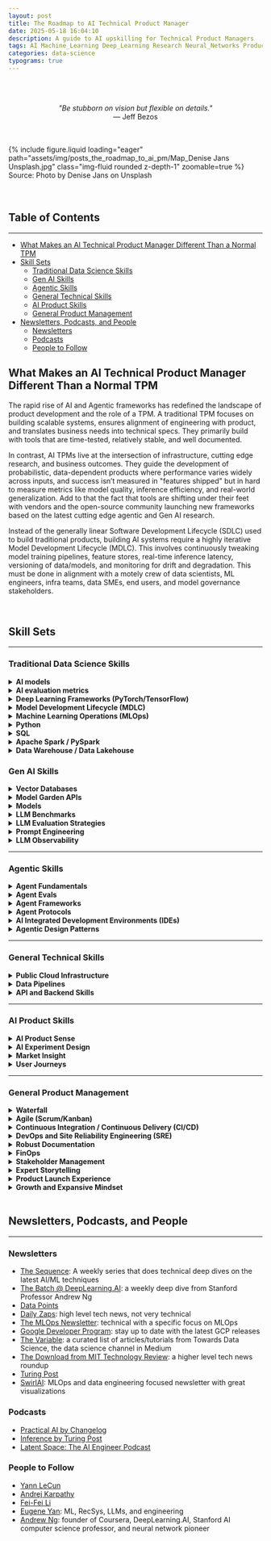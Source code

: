 ```yaml
---
layout: post
title: The Roadmap to AI Technical Product Manager
date: 2025-05-18 16:04:10
description: A guide to AI upskilling for Technical Product Managers
tags: AI Machine_Learning Deep_Learning Research Neural_Networks Product_Management Agents
categories: data-science
typograms: true
---
```



<br>
<br>
<p style="text-align: center;">
    <em>"Be stubborn on vision but flexible on details."</em><br>
    — Jeff Bezos 
</p>
<br>
<br>

<div class="row mt-3">
  <div class="col-sm mt-3 mt-md-0">
      {% include figure.liquid loading="eager" path="assets/img/posts_the_roadmap_to_ai_pm/Map_Denise Jans Unsplash.jpg" class="img-fluid rounded z-depth-1" zoomable=true %}
  </div>
</div>
<div class="caption">
    Source: Photo by Denise Jans on Unsplash
</div>
<br>
<br>

## Table of Contents
---
<!-- TOC -->

- [What Makes an AI Technical Product Manager Different Than a Normal TPM](#what-makes-an-ai-technical-product-manager-different-than-a-normal-tpm)
- [Skill Sets](#skill-sets)
    - [Traditional Data Science Skills](#traditional-data-science-skills)
    - [Gen AI Skills](#gen-ai-skills)
    - [Agentic Skills](#agentic-skills)
    - [General Technical Skills](#general-technical-skills)
    - [AI Product Skills](#ai-product-skills)
    - [General Product Management](#general-product-management)
- [Newsletters, Podcasts, and People](#newsletters-podcasts-and-people)
    - [Newsletters](#newsletters)
    - [Podcasts](#podcasts)
    - [People to Follow](#people-to-follow)

<!-- /TOC -->


## What Makes an AI Technical Product Manager Different Than a Normal TPM

The rapid rise of AI and Agentic frameworks has redefined the landscape of product development and the role of a TPM. A traditional TPM focuses on building scalable systems, ensures alignment of engineering with product, and translates business needs into technical specs. They primarily build with tools that are time-tested, relatively stable, and well documented. 

In contrast, AI TPMs live at the intersection of infrastructure, cutting edge research, and business outcomes. They guide the development of probabilistic, data-dependent products where performance varies widely across inputs, and success isn’t measured in "features shipped" but in hard to measure metrics like model quality, inference efficiency, and real-world generalization. Add to that the fact that tools are shifting under their feet with vendors and the open-source community launching new frameworks based on the latest cutting edge agentic and Gen AI research.

Instead of the generally linear Software Development Lifecycle (SDLC) used to build traditional products, building AI systems require a highly iterative Model Development Lifecycle (MDLC). This involves continuously tweaking model training pipelines, feature stores, real-time inference latency, versioning of data/models, and monitoring for drift and degradation. This must be done in alignment with a motely crew of data scientists, ML engineers, infra teams, data SMEs, end users, and model governance stakeholders.

<br>


## Skill Sets
---

### Traditional Data Science Skills

<details>
  <summary><b>AI models</b></summary>
  <ul>
    <li>Understand the difference between Random Forest, SVM, and KNN and when to use one over the other on a problem.</li>
    <li>Understand the model architecture, hyperparameters, and issues with each model.</li>
  </ul>
</details>

<details>
  <summary><b>AI evaluation metrics</b></summary>
  <ul>
    <li>Build an intuitive understanding of the right metrics for each model and use case.</li>
    <li>Recognize areas of concern or blind spots for each metric.</li>
  </ul>
</details>

<details>
  <summary><b>Deep Learning Frameworks (PyTorch/TensorFlow)</b></summary>
    <ul>
      <li><a href="https://www.coursera.org/specializations/deep-learning">(Class) Deep Learning Specialisation by Andrew Ng</a></li>
      <li><a href="https://www.deeplearningbook.org/">(Book) Deep Learning by Ian Goodfellow</a></li>
    </ul>
</details>

<details>
  <summary><b>Model Development Lifecycle (MDLC)</b></summary>
  <ul>
    <li>Understand the end-to-end process of building, testing, deploying, and monitoring machine learning models.</li>
  </ul>
</details>

<details>
  <summary><b>Machine Learning Operations (MLOps)</b></summary>
  <ul>
    <li>Learn the principles and practices of maintaining and scaling ML workflows in production environments.</li>
  </ul>
</details>

<details>
  <summary><b>Python</b></summary>
  <ul>
    <li>Learn Object-oriented programming (OOP) principles.</li>
    <li>Proficiency in Pandas and NumPy for data manipulation.</li>
    <li>Use Jupyter notebooks for exploration and experimentation.</li>
  </ul>
</details>

<details>
  <summary><b>SQL</b></summary>
  <ul>
    <li>Ensure fluency in querying and manipulating structured data from relational databases.</li>
  </ul>
</details>

<details>
  <summary><b>Apache Spark / PySpark</b></summary>
  <ul>
    <li>Leverage distributed computing for large-scale data processing.</li>
    <li>Use PySpark for writing scalable, Python-based ETL and analysis pipelines.</li>
  </ul>
</details>

<details>
  <summary><b>Data Warehouse / Data Lakehouse</b></summary>
  <ul>
    <li>Databricks</li>
    <li>Snowflake</li>
    <li>GCP BigQuery</li>
  </ul>
</details>


### Gen AI Skills

<details>
  <summary><b>Vector Databases</b></summary>
  <ul>
    <li>Pinecone</li>
    <li>Weaviate</li>
    <li>Chroma</li>
    <li>Elasticsearch</li>
  </ul>
</details>

<details>
  <summary><b>Model Garden APIs</b></summary>
  <ul>
    <li>Azure</li>
    <li>GCP</li>
    <li>AWS</li>
    <li>OpenAI</li>
  </ul>
</details>

<details>
  <summary><b>Models</b></summary>
  <ul>
    <li><b>Transformer model architecture</b>
      <ul>
        <li><a href="https://www.manning.com/books/build-a-large-language-model-from-scratch">(Book) Build a Large Language Model (From Scratch) by Sebastian Raschka</a></li>
        <li><a href="https://www.youtube.com/watch?v=7xTGNNLPyMI&ab_channel=AndrejKarpathy">(Video) Deep Dive into LLMs like ChatGPT by Andrej Karpathy</a></li>
        <li><a href="https://arxiv.org/abs/1706.03762">(Paper) Attention is All You Need</a></li>
        <li><a href="https://www.youtube.com/watch?v=9vM4p9NN0Ts&ab_channel=StanfordOnline">(Class) Stanford CS229 - Machine Learning - Building Large Language Models (LLMs)</a></li>
      </ul>
    </li>
    <li><b>Diffusion model architecture</b></li>
    <li><b>GAN model architecture</b></li>
  </ul>
</details>

<details>
  <summary><b>LLM Benchmarks</b></summary>
  <ul>
    <li><a href="https://www.latent.space/p/benchmarks-101">(Podcast) AI Fundamentals: Benchmarks 101</a></li>
    <li><a href="https://www.latent.space/p/benchmarks-201">(Podcast) Benchmarks 201: Why Leaderboards > Arenas >> LLM-as-Judge</a></li>
  </ul>
</details>

<details>
  <summary><b>LLM Evaluation Strategies</b></summary>
  <ul>
    <li>Understand qualitative and quantitative evaluation techniques for large language models.</li>
  </ul>
</details>

<details>
  <summary><b>Prompt Engineering</b></summary>
  <ul>
    <li><a href="https://platform.openai.com/docs/guides/text?api-mode=responses">(Article) OpenAI Prompting Guide</a></li>
    <li><a href="https://www.promptingguide.ai/">(Website) Prompt Engineering Guide by DAIR.AI</a></li>
  </ul>
</details>

<details>
  <summary><b>LLM Observability</b></summary>
  <ul>
    <li>Langfuse</li>
    <li>LangSmith</li>
  </ul>
</details>

---

### Agentic Skills

<details>
  <summary><b>Agent Fundamentals</b></summary>
  <ul>
    <li><a href="https://www.kaggle.com/whitepaper-agents">(White Paper) Google Agents White Paper by Julia Wiesinger et al.</a></li>
    <li><a href="https://www.kaggle.com/whitepaper-agent-companion">(White Paper) Google Agents Companion by Antonio Gulli et al.</a></li>
    <li><a href="https://arxiv.org/abs/2505.10468">(Paper) AI Agents vs. Agentic AI: A Conceptual Taxonomy, Applications and Challenges</a></li>
    <li><a href="https://arxiv.org/abs/2210.03629">(Paper) ReAct: Synergizing Reasoning and Acting in Language Models by Shunyu Yao et al.</a></li>
  </ul>
</details>

<details>
  <summary><b>Agent Evals</b></summary>
  <ul>
    <li><a href="https://arxiv.org/abs/2410.10934">(Paper) Agent-as-a-Judge: Evaluate Agents with Agents</a></li>
  </ul>
</details>

<details>
  <summary><b>Agent Frameworks</b></summary>
  <ul>
    <li>LangChain</li>
    <li>LangGraph
      <ul>
        <li><a href="https://www.deeplearning.ai/short-courses/ai-agents-in-langgraph/">(Class) AI Agents in LangGraph by DeepLearning.AI</a></li>
      </ul>
    </li>
    <li>LlamaIndex
      <ul>
        <li><a href="https://www.deeplearning.ai/short-courses/building-agentic-rag-with-llamaindex/">(Class) Building Agentic RAG with LlamaIndex</a></li>
      </ul>
    </li>
    <li>OpenAI Agent SDK</li>
    <li>Mastra</li>
  </ul>
</details>

<details>
  <summary><b>Agent Protocols</b></summary>
  <ul>
    <li><b>Anthropic Model Context Protocol (MCP)</b>
      <ul>
        <li><a href="https://blog.neosage.io/p/why-every-ai-builder-needs-to-understand">(Article) Why Every AI Builder Needs to Understand MCP</a></li>
      </ul>
    </li>
    <li><b>Google Agent-2-Agent (A2A)</b></li>
  </ul>
</details>

<details>
  <summary><b>AI Integrated Development Environments (IDEs)</b></summary>
  <ul>
    <li>Cursor</li>
    <li>Windsurf</li>
    <li>Replit</li>
  </ul>
</details>

<details>
  <summary><b>Agentic Design Patterns</b></summary>
  <ul>
    <li><a href="https://www.philschmid.de/agentic-pattern">(Article) Zero to One: Learning Agentic Patterns</a></li>
    <li><a href="https://www.deeplearning.ai/short-courses/ai-agentic-design-patterns-with-autogen/">(Class) AI Agentic Design Patterns with AutoGen</a></li>
    <li><a href="https://www.deeplearning.ai/short-courses/multi-ai-agent-systems-with-crewai/">(Class) Multi AI Agent Systems with crewAI</a></li>
  </ul>
</details>

---

### General Technical Skills

<details>
  <summary><b>Public Cloud Infrastructure</b></summary>
  <ul>
    <li>GCP</li>
    <li>Azure</li>
    <li>AWS</li>
  </ul>
</details>

<details>
  <summary><b>Data Pipelines</b></summary>
  <ul>
    <li>Apache Airflow / GCP Composer</li>
    <li>Dataflow</li>
    <li>Apache Beam</li>
    <li>Apache Kafka</li>
  </ul>
</details>

<details>
  <summary><b>API and Backend Skills</b></summary>
  <ul>
    <li>Develop backends with FastAPI or Flask</li>
    <li>Implement REST and streaming endpoints for AI services</li>
    <li>Design authentication and rate-limiting systems</li>
    <li>Build WebSocket implementations for real-time AI interactions</li>
  </ul>
</details>

---

### AI Product Skills

<details>
  <summary><b>AI Product Sense</b></summary>
  <ul>
    <li>Understand what can, and importantly cannot, be solved by AI (i.e. AI is not a silver bullet, many processes and products are better served with non-AI solutions)</li>
  </ul>
</details>

<details>
  <summary><b>AI Experiment Design</b></summary>
  <ul>
    <li>Practice iterative hypothesis testing with quantitative evaluation. </li>
    <li>Lead with A/B test, user interviews, and user feedback loops where possible</li>
  </ul>
</details>

<details>
  <summary><b>Market Insight</b></summary>
  <ul>
    <li>Build a deep understanding of the AI market, its competitive landscape, and emerging trends</li>
  </ul>
</details>

<details>
  <summary><b>User Journeys</b></summary>
  <ul>
    <li>Define clear user journeys aligned with a strategic AI product philosophy and a north star metric.</li>
  </ul>
</details>

---

### General Product Management

<details>
  <summary><b>Waterfall</b></summary>
  <ul>
    <li>Traditional, sequential development process with defined phases like requirements, design, implementation, and testing.</li>
  </ul>
</details>

<details>
  <summary><b>Agile (Scrum/Kanban)</b></summary>
  <ul>
    <li>Iterative product development using adaptive planning and continuous improvement.</li>
    <li>Scrum: structured roles, sprints, and ceremonies.</li>
    <li>Kanban: visual flow-based system emphasizing WIP limits and continuous delivery.</li>
  </ul>
</details>

<details>
  <summary><b>Continuous Integration / Continuous Delivery (CI/CD)</b></summary>
  <ul>
    <li>Automate testing, building, and deployment to speed up release cycles and improve reliability.</li>
  </ul>
</details>

<details>
  <summary><b>DevOps and Site Reliability Engineering (SRE)</b></summary>
  <ul>
    <li>Bridge development and operations to ensure scalable, stable, and reliable systems.</li>
    <li>SRE focuses on uptime, latency, monitoring, and incident response with a software engineering mindset.</li>
  </ul>
</details>

<details>
  <summary><b>Robust Documentation</b></summary>
  <ul>
    <li>Ensure product documentation is clear, current, and accessible to cross-functional teams.</li>
  </ul>
</details>

<details>
  <summary><b>FinOps</b></summary>
  <ul>
    <li>Manage cloud financial operations to maximize efficiency and optimize cost.</li>
  </ul>
</details>

<details>
  <summary><b>Stakeholder Management</b></summary>
  <ul>
    <li>Adept at influencing executives and building consensus in a constantly changing and fast-paced environment.</li>
  </ul>
</details>

<details>
  <summary><b>Expert Storytelling</b></summary>
  <ul>
    <li>Craft compelling product messaging and present effectively to diverse audiences.</li>
  </ul>
</details>

<details>
  <summary><b>Product Launch Experience</b></summary>
  <ul>
    <li>Know what to do at each product launch stage and how to execute effectively to get things over the finish line</li>
  </ul>
</details>

<details>
  <summary><b>Growth and Expansive Mindset</b></summary>
  <ul>
    <li>Foster a curiosity to learn, a growth mindset, a positive attitude, and a "kind human" policy.</li>
  </ul>
</details>

<br>

## Newsletters, Podcasts, and People
---

### Newsletters

* [The Sequence](https://thesequence.substack.com/): A weekly series that does technical deep dives on the latest AI/ML techniques
* [The Batch @ DeepLearning.AI](https://www.deeplearning.ai/the-batch/): a weekly deep dive from Stanford Professor Andrew Ng
* [Data Points](https://www.deeplearning.ai/the-batch/tag/data-points/)
* [Daily Zaps](https://www.dailyzaps.com/): high level tech news, not very technical
* [The MLOps Newsletter](https://mlops.substack.com/): technical with a specific focus on MLOps
* [Google Developer Program](https://developers.google.com/newsletter): stay up to date with the latest GCP releases
* [The Variable](https://medium.com/towards-data-science/newsletter): a curated list of articles/tutorials from Towards Data Science, the data science channel in Medium
* [The Download from MIT Technology Review](https://www.technologyreview.com/topic/download-newsletter/): a higher level tech news roundup
* [Turing Post](https://www.turingpost.com/)
* [SwirlAI](https://www.newsletter.swirlai.com/): MLOps and data engineering focused newsletter with great visualizations

### Podcasts

* [Practical AI by Changelog](https://podcasts.apple.com/us/podcast/practical-ai/id1406537385)
* [Inference by Turing Post](https://www.youtube.com/playlist?list=PLRRoCwK1ZTNCAZXXOswpIYQqzMgT4swsI)
* [Latent Space: The AI Engineer Podcast](https://www.latent.space/podcast)

### People to Follow

* [Yann LeCun](https://www.linkedin.com/in/yann-lecun/)
* [Andrej Karpathy](https://karpathy.ai/)
* [Fei-Fei Li](https://www.linkedin.com/in/fei-fei-li-4541247/)
* [Eugene Yan](https://eugeneyan.com/subscribe): ML, RecSys, LLMs, and engineering
* [Andrew Ng](https://www.andrewng.org/): founder of Coursera, DeepLearning.AI, Stanford AI computer science professor, and neural network pioneer
